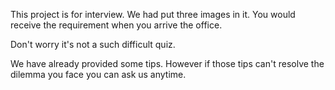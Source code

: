 This project is for interview. We had put three images in it. You would receive the requirement when you arrive the office.

Don't worry it's not a such difficult quiz. 

We have already provided some tips. However if those tips can't resolve the dilemma you face you can ask us anytime.
